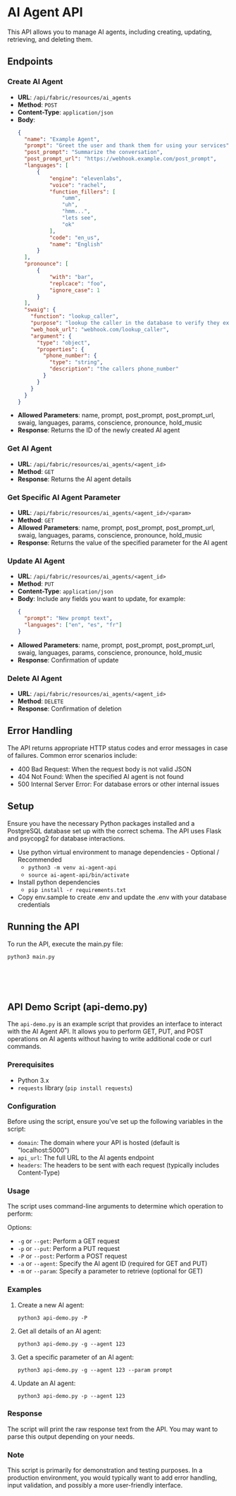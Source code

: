 # AI Agent API

This API allows you to manage AI agents, including creating, updating, retrieving, and deleting them.

## Endpoints

### Create AI Agent

- **URL**: `/api/fabric/resources/ai_agents`
- **Method**: `POST`
- **Content-Type**: `application/json`
- **Body**:
  ```json
  {
    "name": "Example Agent",
    "prompt": "Greet the user and thank them for using your services",
    "post_prompt": "Summarize the conversation",
    "post_prompt_url": "https://webhook.example.com/post_prompt",
    "languages": [
        {
            "engine": "elevenlabs",
            "voice": "rachel",
            "function_fillers": [
                "umm",
                "uh",
                "hmm...",
                "lets see",
                "ok"
            ],
            "code": "en_us",
            "name": "English"
        }
    ],
    "pronounce": [
        {
            "with": "bar",
            "replcace": "foo",
            "ignore_case": 1
        }
    ],
    "swaig": {
      "function": "lookup_caller",
      "purpose": "lookup the caller in the database to verify they exist already",
      "web_hook_url": "webhook.com/lookup_caller",
      "argument": {
        "type": "object",
        "properties": {
          "phone_number": {
            "type": "string",
            "description": "the callers phone_number"
          }
        }
      }
    }
  }
  ```
- **Allowed Parameters**: name, prompt, post_prompt, post_prompt_url, swaig, languages, params, conscience, pronounce, hold_music
- **Response**: Returns the ID of the newly created AI agent

### Get AI Agent

- **URL**: `/api/fabric/resources/ai_agents/<agent_id>`
- **Method**: `GET`
- **Response**: Returns the AI agent details

### Get Specific AI Agent Parameter

- **URL**: `/api/fabric/resources/ai_agents/<agent_id>/<param>`
- **Method**: `GET`
- **Allowed Parameters**: name, prompt, post_prompt, post_prompt_url, swaig, languages, params, conscience, pronounce, hold_music
- **Response**: Returns the value of the specified parameter for the AI agent

### Update AI Agent

- **URL**: `/api/fabric/resources/ai_agents/<agent_id>`
- **Method**: `PUT`
- **Content-Type**: `application/json`
- **Body**: Include any fields you want to update, for example:
  ```json
  {
    "prompt": "New prompt text",
    "languages": ["en", "es", "fr"]
  }
  ```
- **Allowed Parameters**: name, prompt, post_prompt, post_prompt_url, swaig, languages, params, conscience, pronounce, hold_music
- **Response**: Confirmation of update

### Delete AI Agent

- **URL**: `/api/fabric/resources/ai_agents/<agent_id>`
- **Method**: `DELETE`
- **Response**: Confirmation of deletion


## Error Handling

The API returns appropriate HTTP status codes and error messages in case of failures. Common error scenarios include:

- 400 Bad Request: When the request body is not valid JSON
- 404 Not Found: When the specified AI agent is not found
- 500 Internal Server Error: For database errors or other internal issues


## Setup

Ensure you have the necessary Python packages installed and a PostgreSQL database set up with the correct schema. The API uses Flask and psycopg2 for database interactions.

- Use python virtual environment to manage dependencies - Optional / Recommended
    - `python3 -m venv ai-agent-api`
    - `source ai-agent-api/bin/activate`
- Install python dependencies
    - `pip install -r requirements.txt`
- Copy env.sample to create .env and update the .env with your database credentials

## Running the API

To run the API, execute the main.py file:

`python3 main.py`

<br>
<br>
<br>


## API Demo Script (api-demo.py)

The `api-demo.py` is an example script that provides an interface to interact with the AI Agent API. It allows you to perform GET, PUT, and POST operations on AI agents without having to write additional code or curl commands.

### Prerequisites

- Python 3.x
- `requests` library (`pip install requests`)

### Configuration

Before using the script, ensure you've set up the following variables in the script:

- `domain`: The domain where your API is hosted (default is "localhost:5000")
- `api_url`: The full URL to the AI agents endpoint
- `headers`: The headers to be sent with each request (typically includes Content-Type)

### Usage

The script uses command-line arguments to determine which operation to perform:

Options:
- `-g` or `--get`: Perform a GET request
- `-p` or `--put`: Perform a PUT request
- `-P` or `--post`: Perform a POST request
- `-a` or `--agent`: Specify the AI agent ID (required for GET and PUT)
- `-m` or `--param`: Specify a parameter to retrieve (optional for GET)

### Examples

1. Create a new AI agent:
   ```
   python3 api-demo.py -P
   ```

2. Get all details of an AI agent:
   ```
   python3 api-demo.py -g --agent 123
   ```

3. Get a specific parameter of an AI agent:
   ```
   python3 api-demo.py -g --agent 123 --param prompt
   ```

4. Update an AI agent:
   ```
   python3 api-demo.py -p --agent 123
   ```


### Response

The script will print the raw response text from the API. You may want to parse this output depending on your needs.

### Note

This script is primarily for demonstration and testing purposes. In a production environment, you would typically want to add error handling, input validation, and possibly a more user-friendly interface.
